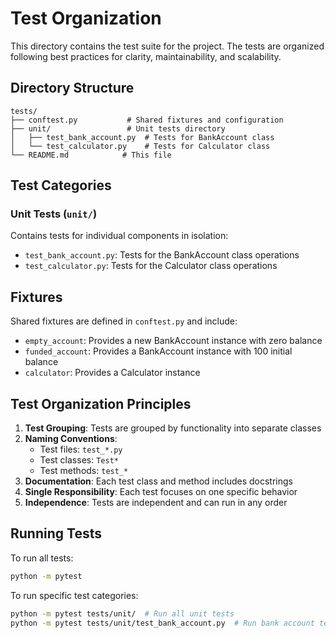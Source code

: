 # Test Organization

This directory contains the test suite for the project. The tests are organized following best practices for clarity, maintainability, and scalability.

## Directory Structure

```
tests/
├── conftest.py           # Shared fixtures and configuration
├── unit/                 # Unit tests directory
│   ├── test_bank_account.py  # Tests for BankAccount class
│   └── test_calculator.py    # Tests for Calculator class
└── README.md            # This file
```

## Test Categories

### Unit Tests (`unit/`)
Contains tests for individual components in isolation:
- `test_bank_account.py`: Tests for the BankAccount class operations
- `test_calculator.py`: Tests for the Calculator class operations

## Fixtures

Shared fixtures are defined in `conftest.py` and include:
- `empty_account`: Provides a new BankAccount instance with zero balance
- `funded_account`: Provides a BankAccount instance with 100 initial balance
- `calculator`: Provides a Calculator instance

## Test Organization Principles

1. **Test Grouping**: Tests are grouped by functionality into separate classes
2. **Naming Conventions**: 
   - Test files: `test_*.py`
   - Test classes: `Test*`
   - Test methods: `test_*`
3. **Documentation**: Each test class and method includes docstrings
4. **Single Responsibility**: Each test focuses on one specific behavior
5. **Independence**: Tests are independent and can run in any order

## Running Tests

To run all tests:
```bash
python -m pytest
```

To run specific test categories:
```bash
python -m pytest tests/unit/  # Run all unit tests
python -m pytest tests/unit/test_bank_account.py  # Run bank account tests only
``` 
